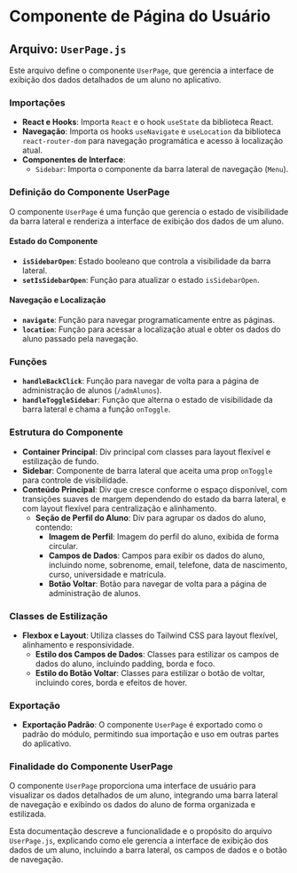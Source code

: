 # Componente de Página do Usuário

## Arquivo: `UserPage.js`

Este arquivo define o componente `UserPage`, que gerencia a interface de exibição dos dados detalhados de um aluno no aplicativo.

### Importações

- **React e Hooks**: Importa `React` e o hook `useState` da biblioteca React.
- **Navegação**: Importa os hooks `useNavigate` e `useLocation` da biblioteca `react-router-dom` para navegação programática e acesso à localização atual.
- **Componentes de Interface**:
  - `Sidebar`: Importa o componente da barra lateral de navegação (`Menu`).

### Definição do Componente UserPage

O componente `UserPage` é uma função que gerencia o estado de visibilidade da barra lateral e renderiza a interface de exibição dos dados de um aluno.

#### Estado do Componente

- **`isSidebarOpen`**: Estado booleano que controla a visibilidade da barra lateral.
- **`setIsSidebarOpen`**: Função para atualizar o estado `isSidebarOpen`.

#### Navegação e Localização

- **`navigate`**: Função para navegar programaticamente entre as páginas.
- **`location`**: Função para acessar a localização atual e obter os dados do aluno passado pela navegação.

### Funções

- **`handleBackClick`**: Função para navegar de volta para a página de administração de alunos (`/admAlunos`).
- **`handleToggleSidebar`**: Função que alterna o estado de visibilidade da barra lateral e chama a função `onToggle`.

### Estrutura do Componente

- **Container Principal**: Div principal com classes para layout flexível e estilização de fundo.
- **Sidebar**: Componente de barra lateral que aceita uma prop `onToggle` para controle de visibilidade.
- **Conteúdo Principal**: Div que cresce conforme o espaço disponível, com transições suaves de margem dependendo do estado da barra lateral, e com layout flexível para centralização e alinhamento.
  - **Seção de Perfil do Aluno**: Div para agrupar os dados do aluno, contendo:
    - **Imagem de Perfil**: Imagem do perfil do aluno, exibida de forma circular.
    - **Campos de Dados**: Campos para exibir os dados do aluno, incluindo nome, sobrenome, email, telefone, data de nascimento, curso, universidade e matrícula.
    - **Botão Voltar**: Botão para navegar de volta para a página de administração de alunos.

### Classes de Estilização

- **Flexbox e Layout**: Utiliza classes do Tailwind CSS para layout flexível, alinhamento e responsividade.
  - **Estilo dos Campos de Dados**: Classes para estilizar os campos de dados do aluno, incluindo padding, borda e foco.
  - **Estilo do Botão Voltar**: Classes para estilizar o botão de voltar, incluindo cores, borda e efeitos de hover.

### Exportação

- **Exportação Padrão**: O componente `UserPage` é exportado como o padrão do módulo, permitindo sua importação e uso em outras partes do aplicativo.

### Finalidade do Componente UserPage

O componente `UserPage` proporciona uma interface de usuário para visualizar os dados detalhados de um aluno, integrando uma barra lateral de navegação e exibindo os dados do aluno de forma organizada e estilizada.

Esta documentação descreve a funcionalidade e o propósito do arquivo `UserPage.js`, explicando como ele gerencia a interface de exibição dos dados de um aluno, incluindo a barra lateral, os campos de dados e o botão de navegação.
